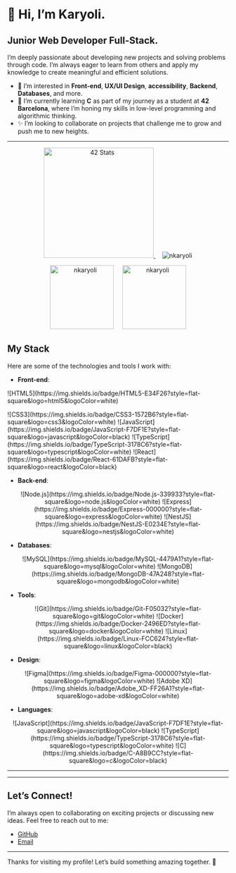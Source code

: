 # 👋 Hi, I’m Karyoli.

## Junior Web Developer Full-Stack.

I’m deeply passionate about developing new projects and solving problems through code. I’m always eager to learn from others and apply my knowledge to create meaningful and efficient solutions.

- 👀 I’m interested in **Front-end**, **UX/UI Design**, **accessibility**, **Backend**, **Databases**, and more.
- 🌱 I’m currently learning **C** as part of my journey as a student at **42 Barcelona**, where I’m honing my skills in low-level programming and algorithmic thinking.
- ✨ I’m looking to collaborate on projects that challenge me to grow and push me to new heights.

---

<p align="center">
  <a href="https://github.com/oakoudad/badge42">
    <img src="https://badge.mediaplus.ma/binary/knieves-?1337Badge=off&UM6P=off" alt="42 Stats" height="250"/>
  </a>
  &nbsp;&nbsp;&nbsp;
  <img src="https://github-readme-stats.vercel.app/api/top-langs?username=nkaryoli&show_icons=true&locale=en&layout=compact" alt="nkaryoli" witdh="auto"/>

</p>

<p align="center">
    <img src="http://github-readme-streak-stats.herokuapp.com?user=nkaryoli&theme=light&background=ffffff" alt="nkaryoli" height="145"/>
  &nbsp;&nbsp;&nbsp;
  <img src="https://github-readme-stats.vercel.app/api?username=nkaryoli&show_icons=true&locale=en" alt="nkaryoli" height="145"/>
</p>


## My Stack

Here are some of the technologies and tools I work with:

- **Front-end**:
<p align="center">
  <p>
    ![HTML5](https://img.shields.io/badge/HTML5-E34F26?style=flat-square&logo=html5&logoColor=white)
  </p>
  ![CSS3](https://img.shields.io/badge/CSS3-1572B6?style=flat-square&logo=css3&logoColor=white)
  ![JavaScript](https://img.shields.io/badge/JavaScript-F7DF1E?style=flat-square&logo=javascript&logoColor=black)
  ![TypeScript](https://img.shields.io/badge/TypeScript-3178C6?style=flat-square&logo=typescript&logoColor=white)
  ![React](https://img.shields.io/badge/React-61DAFB?style=flat-square&logo=react&logoColor=black)
</p>

- **Back-end**:
<p align="center">
  ![Node.js](https://img.shields.io/badge/Node.js-339933?style=flat-square&logo=node.js&logoColor=white)  
  ![Express](https://img.shields.io/badge/Express-000000?style=flat-square&logo=express&logoColor=white)  
  ![NestJS](https://img.shields.io/badge/NestJS-E0234E?style=flat-square&logo=nestjs&logoColor=white)
</p>

- **Databases**:
<p align="center">
  ![MySQL](https://img.shields.io/badge/MySQL-4479A1?style=flat-square&logo=mysql&logoColor=white)  
  ![MongoDB](https://img.shields.io/badge/MongoDB-47A248?style=flat-square&logo=mongodb&logoColor=white)
</p>

- **Tools**:
<p align="center">
  ![Git](https://img.shields.io/badge/Git-F05032?style=flat-square&logo=git&logoColor=white)  
  ![Docker](https://img.shields.io/badge/Docker-2496ED?style=flat-square&logo=docker&logoColor=white)  
  ![Linux](https://img.shields.io/badge/Linux-FCC624?style=flat-square&logo=linux&logoColor=black)
</p>

- **Design**:
<p align="center">
  ![Figma](https://img.shields.io/badge/Figma-000000?style=flat-square&logo=figma&logoColor=white)  
  ![Adobe XD](https://img.shields.io/badge/Adobe_XD-FF26A1?style=flat-square&logo=adobe-xd&logoColor=white)
</p>

- **Languages**:
<p align="center">
  ![JavaScript](https://img.shields.io/badge/JavaScript-F7DF1E?style=flat-square&logo=javascript&logoColor=black)  
  ![TypeScript](https://img.shields.io/badge/TypeScript-3178C6?style=flat-square&logo=typescript&logoColor=white)  
  ![C](https://img.shields.io/badge/C-A8B9CC?style=flat-square&logo=c&logoColor=black)
</p>

---
---

## Let’s Connect!

I’m always open to collaborating on exciting projects or discussing new ideas. Feel free to reach out to me:

- [GitHub](https://github.com/nkaryoli)
- [Email](mailto:karyoli@gmail.com)

---

Thanks for visiting my profile! Let’s build something amazing together. 🚀

